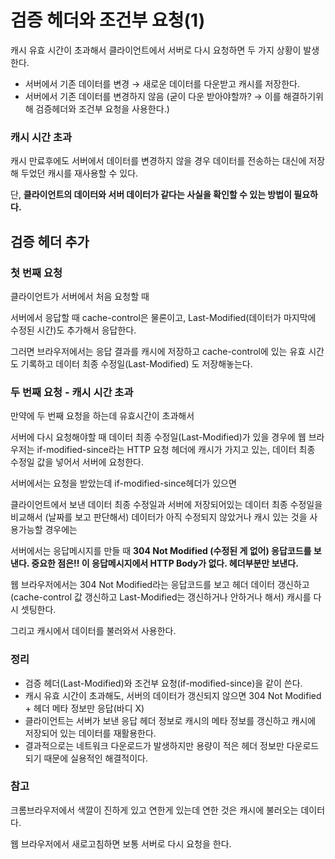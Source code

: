 # 검증 헤더와 조건부 요청(1)
캐시 유효 시간이 초과해서 클라이언트에서 서버로 다시 요청하면 두 가지 상황이 발생한다.

- 서버에서 기존 데이터를 변경 → 새로운 데이터를 다운받고 캐시를 저장한다.
- 서버에서 기존 데이터를 변경하지 않음 (굳이 다운 받아야할까? → 이를 해결하기위해 검증헤더와 조건부 요청을 사용한다.)

### 캐시 시간 초과

캐시 만료후에도 서버에서 데이터를 변경하지 않을 경우 데이터를 전송하는 대신에 저장해 두었던 캐시를 재사용할 수 있다.

단, **클라이언트의 데이터와 서버 데이터가 같다는 사실을 확인할 수 있는 방법이 필요하다.**


## 검증 헤더 추가

### 첫 번째 요청

클라이언트가 서버에서 처음 요청할 때

서버에서 응답할 때  cache-control은 물론이고, Last-Modified(데이터가 마지막에 수정된 시간)도 추가해서 응답한다.


그러면 브라우저에서는 응답 결과를 캐시에 저장하고 cache-control에 있는 유효 시간도 기록하고 데이터 최종 수정일(Last-Modified) 도 저장해놓는다.


### 두 번째 요청 - 캐시 시간 초과

만약에 두 번째 요청을 하는데 유효시간이 초과해서


서버에 다시 요청해야할 때 데이터 최종 수정일(Last-Modified)가 있을 경우에 웹 브라우저는 if-modified-since라는 HTTP 요청 헤더에 캐시가 가지고 있는, 데이터 최종 수정일 값을 넣어서 서버에 요청한다.


서버에서는 요청을 받았는데 if-modified-since헤더가 있으면


클라이언트에서 보낸 데이터 최종 수정일과 서버에 저장되어있는 데이터 최종 수정일을 비교해서 (날짜를 보고 판단해서) 데이터가 아직 수정되지 않았거나 캐시 있는 것을 사용가능할 경우에는


서버에서는 응답메시지를 만들 때  **304 Not Modified (수정된 게 없어) 응답코드를 보낸다. 중요한 점은!! 이 응답메시지에서 HTTP Body가 없다. 헤더부분만 보낸다.**


웹 브라우저에서는 304 Not Modified라는 응답코드를 보고 헤더 데이터 갱신하고(cache-control 값 갱신하고 Last-Modified는 갱신하거나 안하거나 해서) 캐시를 다시 셋팅한다.


그리고 캐시에서 데이터를 불러와서 사용한다.


### 정리

- 검증 헤더(Last-Modified)와 조건부 요청(if-modified-since)을 같이 쓴다.
- 캐시 유효 시간이 초과해도, 서버의 데이터가 갱신되지 않으면 304 Not Modified + 헤더 메타 정보만 응답(바디 X)
- 클라이언트는 서버가 보낸 응답 헤더 정보로 캐시의 메타 정보를 갱신하고 캐시에 저장되어 있는 데이터를 재활용한다.
- 결과적으로는 네트워크 다운로드가 발생하지만 용량이 적은 헤더 정보만 다운로드되기 때문에 실용적인 해결적이다.

### 참고 
크롬브라우저에서 색깔이 진하게 있고 연한게 있는데 연한 것은 캐시에 불러오는 데이터다.

웹 브라우저에서 새로고침하면 보통 서버로 다시 요청을 한다.


